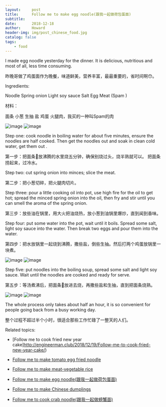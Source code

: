 ```yaml
---
layout:     post
title:      Follow me to make egg noodle(跟我一起做荷包蛋面)
subtitle:   
date:       2018-12-18
author:     Howard
header-img: img/post_chinese_food.jpg
catalog: false
tags:
    - food
---
```



I made egg noodle yesterday for the dinner. It is delicious, nutritious and most of all, less time consuming.

昨晚哥做了鸡蛋面作为晚餐，味道鲜美，营养丰富，最最重要的，省时间啊😯。

Ingredients:

Noodle
Spring onion
Light soy sauce
Salt
Egg
Meat (Spam )

材料：

面条
小葱
生抽
盐
鸡蛋
火腿肉，我买的一种叫Spam的肉

 ![image](https://img.esteem.ws/t23othj4bh.jpg)
 ![image](https://img.esteem.ws/l42t71f90q.jpg)


Step one:  cook noodle in boiling water for about five minutes,  ensure the noodles are half cooked. Then get the noodles out and soak in clean cold water, get them out .

第一步：把面条🍜放沸腾的水里烧五分钟，确保别烧过头，烧半熟就可以。 把面条捞起来，过冷水。


Step two:  cut spring onion into minces; slice the meat.


第二步：把小葱切碎，把火腿肉切片。

Step three: pour a little cooking oil into pot, use high fire for the oil to get hot; spread the minced spring onion into the oil, then fry and stir until you can smell the aroma of the spring onion.


第三步：放些油在锅里，用大火把油烧热，放小葱到油锅里爆炒，直到闻到香味。



Step four:  put some water into the pot,  wait until it boils. Spread some salt, light soy sauce into the water. Then break two eggs and pour them into the water.  


第四步：把水放锅里一起烧到沸腾，撒些盐，倒些生抽。然后打两个鸡蛋放锅里一块煮。

 ![image](https://img.esteem.ws/nekh3a59mz.jpg)
 ![image](https://img.esteem.ws/9m1r0ro065.jpg)


Step five:  put noodles into the boiling soup, spread some salt and light soy sauce. Wait until the noodles are cooked and ready for serve.


第五步：等汤煮沸后，把面条🍜放进去烧，再撒些盐和生抽，直到把面条烧熟。

 ![image](https://img.esteem.ws/g18d9qx4xq.jpg)
 ![image](https://img.esteem.ws/beb05jgkui.jpg)

The whole process only takes about half an hour, it is so convenient for people going back from a busy working day.


整个过程不超过半个小时，很适合那些工作忙碌了一整天的人们。



Related topics:


- [Follow me to cook fried new year cake]http://engineerman.club/2018/12/19/Follow-me-to-cook-fried-new-year-cake/)

- [Follow me to make tomato egg fried noodle](http://engineerman.club/2018/12/18/Follow-me-to-make-tomato-egg-fried-noodle/)

- [Follow me to make meat-vegetable rice](http://engineerman.club/2018/12/18/Follow-me-to-make-meat-vegetable-rice/)

- [Follow me to make egg noodle(跟我一起做荷包蛋面)](http://engineerman.club/2018/12/18/Follow-me-to-make-egg-noodle(%E8%B7%9F%E6%88%91%E4%B8%80%E8%B5%B7%E5%81%9A%E8%8D%B7%E5%8C%85%E8%9B%8B%E9%9D%A2)/)

- [Follow me to make Chinese dumplings](http://engineerman.club/2018/12/18/Follow-me-to-make-Chinese-dumplings/)

- [Follow me to cook crab noodle(跟我一起做螃蟹面)](http://engineerman.club/2018/12/18/Follow-me-to-cook-crab-noodle(%E8%B7%9F%E6%88%91%E4%B8%80%E8%B5%B7%E5%81%9A%E8%9E%83%E8%9F%B9%E9%9D%A2)/)
